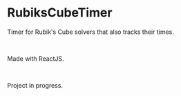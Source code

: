 # RubiksCubeTimer
Timer for Rubik's Cube solvers that also tracks their times.

&nbsp;

Made with ReactJS.

&nbsp;
&nbsp;

Project in progress.

